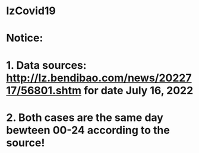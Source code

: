 # lzCovid19

# Notice:
# 1. Data sources: http://lz.bendibao.com/news/2022717/56801.shtm for date July 16, 2022
# 2. Both cases are the same day bewteen 00-24 according to the source!

